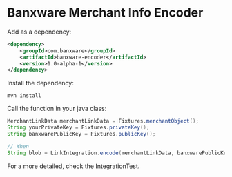 # Banxware Merchant Info Encoder

Add as a dependency:

```xml
<dependency>
    <groupId>com.banxware</groupId>
    <artifactId>banxware-encoder</artifactId>
    <version>1.0-alpha-1</version>
</dependency>
```

Install the dependency:

```shell
mvn install
```

Call the function in your java class:

```java
MerchantLinkData merchantLinkData = Fixtures.merchantObject();
String yourPrivateKey = Fixtures.privateKey();
String banxwarePublicKey = Fixtures.publicKey();

// When
String blob = LinkIntegration.encode(merchantLinkData, banxwarePublicKey, yourPrivateKey);
```

For a more detailed, check the IntegrationTest.

